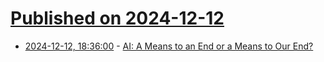 # [Published on 2024-12-12](index.md)

* [2024-12-12, 18:36:00](https://soylentnews.org/article.pl?sid=24/12/11/1527256&from=rss) - [AI: A Means to an End or a Means to Our End?](https://soylentnews.org/article.pl?sid=24/12/11/1527256&from=rss)
